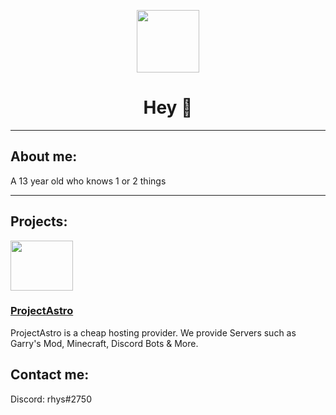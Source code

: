 <p align="center"><img src="https://avatars.githubusercontent.com/u/87879237?s=400&u=50acdcf1e7c20540d9c7547e14bbe02d5848f351&v=4" width="100"/></p>
<h1 align="center">Hey 👋 </h1>
  <hr></hr>
<h2>About me:</h2>
<p>A 13 year old who knows 1 or 2 things</p>
<hr></hr>
<h2>Projects:</h2>
<img src="https://cdn.discordapp.com/attachments/799593219364225055/972188931418370078/logo-2-removebg-preview.png" height ="80" width="100"/></button>
<h3><a href="#">ProjectAstro</a></h3>
<p>ProjectAstro is a cheap hosting provider. We provide Servers such as Garry's Mod, Minecraft, Discord Bots & More. <p>
<h2>Contact me:</h2>
<p>Discord: rhys#2750</p>

